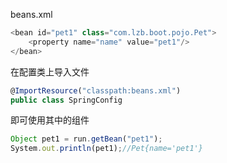 beans.xml

```javascript
<bean id="pet1" class="com.lzb.boot.pojo.Pet">
    <property name="name" value="pet1"/>
</bean>
```

在配置类上导入文件

```javascript
@ImportResource("classpath:beans.xml")
public class SpringConfig
```

即可使用其中的组件

```javascript
Object pet1 = run.getBean("pet1");
System.out.println(pet1);//Pet{name='pet1'}
```

